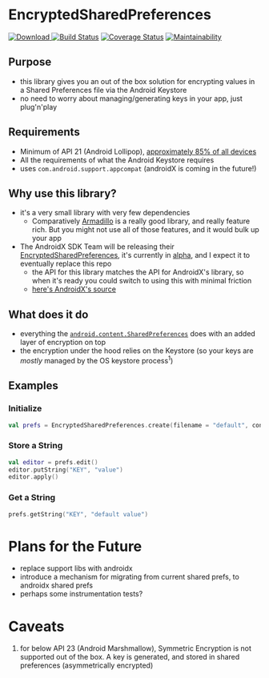 # EncryptedSharedPreferences

[![Download](https://api.bintray.com/packages/boomesh/security/EncryptedSharedPreferences/images/download.svg?version=1.0.0) ](https://bintray.com/boomesh/security/EncryptedSharedPreferences/1.0.0/link)
[![Build Status](https://travis-ci.com/boomesh/EncryptedSharedPreferences.svg?branch=master)](https://travis-ci.com/boomesh/EncryptedSharedPreferences)
[![Coverage Status](https://coveralls.io/repos/github/boomesh/EncryptedSharedPreferences/badge.svg?branch=master)](https://coveralls.io/github/boomesh/EncryptedSharedPreferences?branch=master)
[![Maintainability](https://api.codeclimate.com/v1/badges/25bd5f7103896ae59066/maintainability)](https://codeclimate.com/github/boomesh/EncryptedSharedPreferences/maintainability)

## Purpose
- this library gives you an out of the box solution for encrypting values in a Shared Preferences file via the Android Keystore
- no need to worry about managing/generating keys in your app, just plug'n'play

## Requirements
- Minimum of API 21 (Android Lollipop), [approximately 85% of all devices](https://developer.android.com/about/dashboards/index.html)
- All the requirements of what the Android Keystore requires
- uses `com.android.support.appcompat` (androidX is coming in the future!)

## Why use this library?
- it's a very small library with very few dependencies
  - Comparatively [Armadillo](https://github.com/patrickfav/armadillo) is a really good library, and really feature rich.  But you might not use all of those features, and it would bulk up your app
- The AndroidX SDK Team will be releasing their [EncryptedSharedPreferences](https://developer.android.com/topic/security/data.md#classes-in-library), it's currently in [alpha](https://developer.android.com/jetpack/androidx/releases/security#1.0.0-alpha01), and I expect it to eventually replace this repo
  - the API for this library matches the API for AndroidX's library, so when it's ready you could switch to using this with minimal friction 
  - [here's AndroidX's source](https://android.googlesource.com/platform/frameworks/support/+/refs/heads/androidx-master-dev/security/crypto/src/main/java/androidx/security/crypto/EncryptedSharedPreferences.java)

## What does it do
- everything the [`android.content.SharedPreferences`](https://developer.android.com/reference/android/content/SharedPreferences) does with an added layer of encryption on top
- the encryption under the hood relies on the Keystore (so your keys are _mostly_ managed by the OS keystore process<sup>1</sup>)

## Examples 
### Initialize
```kotlin
val prefs = EncryptedSharedPreferences.create(filename = "default", context)
```

### Store a String
```kotlin
val editor = prefs.edit()
editor.putString("KEY", "value")
editor.apply()
```

### Get a String
```kotlin
prefs.getString("KEY", "default value")
```

# Plans for the Future
- replace support libs with androidx
- introduce a mechanism for migrating from current shared prefs, to androidx shared prefs
- perhaps some instrumentation tests?


# Caveats
1. for below API 23 (Android Marshmallow), Symmetric Encryption is not supported out of the box.  A key is generated, and stored in shared preferences (asymmetrically encrypted)